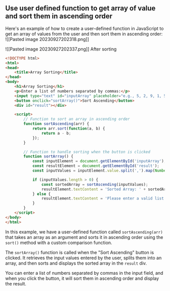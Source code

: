 ## Use user defined function to get array of value and sort them in ascending order 

Here's an example of how to create a user-defined function in JavaScript to get an array of values from the user and then sort them in ascending order:
![[Pasted image 20230927202318.png]]

![[Pasted image 20230927202337.png]]
After sorting

```html
<!DOCTYPE html>
<html>
<head>
    <title>Array Sorting</title>
</head>
<body>
    <h1>Array Sorting</h1>
    <p>Enter a list of numbers separated by commas:</p>
    <input type="text" id="inputArray" placeholder="e.g., 5, 2, 9, 1, 5, 6">
    <button onclick="sortArray()">Sort Ascending</button>
    <div id="result"></div>

    <script>
        // Function to sort an array in ascending order
        function sortAscending(arr) {
            return arr.sort(function(a, b) {
                return a - b;
            });
        }

        // Function to handle sorting when the button is clicked
        function sortArray() {
            const inputElement = document.getElementById('inputArray');
            const resultElement = document.getElementById('result');
            const inputValues = inputElement.value.split(',').map(Number);

            if (inputValues.length > 0) {
                const sortedArray = sortAscending(inputValues);
                resultElement.textContent = 'Sorted Array: ' + sortedArray.join(', ');
            } else {
                resultElement.textContent = 'Please enter a valid list of numbers.';
            }
        }
    </script>
</body>
</html>
```

In this example, we have a user-defined function called `sortAscending(arr)` that takes an array as an argument and sorts it in ascending order using the `sort()` method with a custom comparison function.

The `sortArray()` function is called when the "Sort Ascending" button is clicked. It retrieves the input values entered by the user, splits them into an array, and then sorts and displays the sorted array in the `result` div.

You can enter a list of numbers separated by commas in the input field, and when you click the button, it will sort them in ascending order and display the result.
